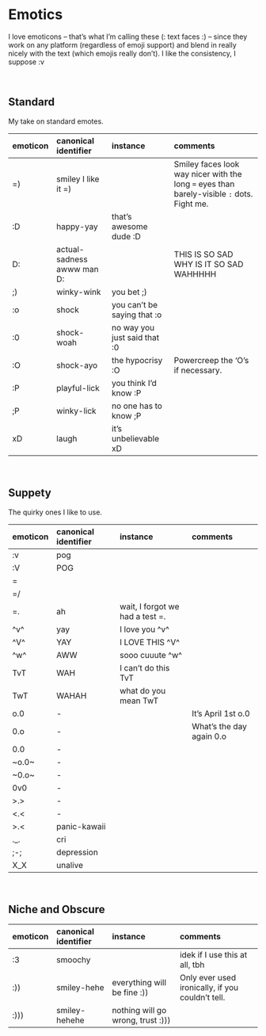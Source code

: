 # Emotics
<!-- #QUARK live!
  EXPORT: emotics
  STYLE: personal
  DUALITY: dark
  INDEX: personal lists
  SHARD: auto
-->

<!-- #QUARK synopsis? -->
I love emoticons – that’s what I’m calling these (: text faces :) – since they work on any platform (regardless of emoji support) and blend in really nicely with the text (which emojis really don’t). I like the consistency, I suppose :v
<!-- #QUARK synopsis. -->


<br>


## Standard

My take on standard emotes.

| emoticon | canonical identifier | instance | comments |
| :------- | :------------------- | :------- | :------- |
| =) | smiley I like it =) | | Smiley faces look way nicer with the long `=` eyes than barely-visible `:` dots. Fight me. |
| :D | happy-yay | that’s awesome dude :D | |
| D: | actual-sadness awww man D: | | THIS IS SO SAD WHY IS IT SO SAD WAHHHHH |
| ;) | winky-wink | you bet ;) | |
| :o | shock | you can’t be saying that :o | |
| :0 | shock-woah | no way you just said that :0 | |
| :O | shock-ayo | the hypocrisy :O | Powercreep the ‘O’s if necessary. |
| :P | playful-lick |  you think I’d know :P | |
| ;P | winky-lick | no one has to know ;P | |
| xD | laugh | it’s unbelievable xD | |


<br>


## Suppety

The quirky ones I like to use.

| emoticon | canonical identifier | instance | comments |
| :------- | :------------------- | :------- | :------- |
| :v    | pog | | |
| :V    | POG | | |
| =|    | | | |
| =/    | | | |
| =.    | ah | wait, I forgot we had a test =. | |
| ^v^   | yay | I love you ^v^ | |
| ^V^   | YAY | I LOVE THIS ^V^ | |
| ^w^   | AWW | sooo cuuute ^w^ | |
| TvT   | WAH | I can’t do this TvT | |
| TwT   | WAHAH | what do you mean TwT | |
| o.0   | - | | It’s April 1st o.0 | Often used in isolation. |
| 0.o   | - | | What’s the day again 0.o | |  Used for balancing purposes. |
| 0.0   | - | | | Something’s gone really wrong. |
| ~o.0~ | - | | | |
| ~0.o~ | - | | | Rarity. |
| 0v0   | - | | | | |
| >.>   | - | | | | |
| <.<   | - | | | | |
| >.<   | panic-kawaii | | |
| ._.   | cri | | | | 
| ;-;   | depression | | |
| X_X   | unalive | |


<br>


## Niche and Obscure

| emoticon | canonical identifier | instance | comments |
| :------- | :------------------- | :------- | :------- |
| :3   | smoochy | | idek if I use this at all, tbh |
| :))  | smiley-hehe | everything will be fine :)) | Only ever used ironically, if you couldn’t tell. |
| :))) |  smiley-hehehe | nothing will go wrong, trust :))) | | Well, if it’s *3* brackets... |
